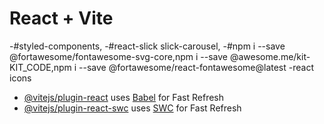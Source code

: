 # React + Vite
-#styled-components,
-#react-slick slick-carousel,
-#npm i --save @fortawesome/fontawesome-svg-core,npm i --save @awesome.me/kit-KIT_CODE,npm i --save @fortawesome/react-fontawesome@latest
-react icons
- [@vitejs/plugin-react](https://github.com/vitejs/vite-plugin-react/blob/main/packages/plugin-react/README.md) uses [Babel](https://babeljs.io/) for Fast Refresh
- [@vitejs/plugin-react-swc](https://github.com/vitejs/vite-plugin-react-swc) uses [SWC](https://swc.rs/) for Fast Refresh
